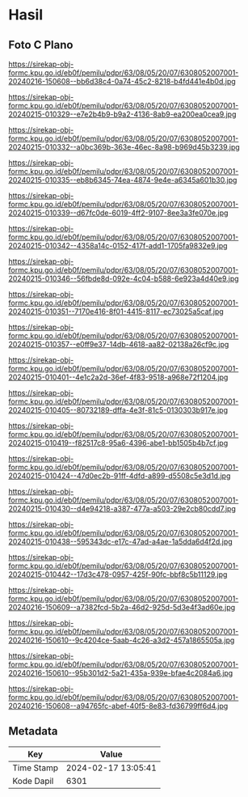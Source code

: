 # Hasil

## Foto C Plano

https://sirekap-obj-formc.kpu.go.id/eb0f/pemilu/pdpr/63/08/05/20/07/6308052007001-20240216-150608--bb6d38c4-0a74-45c2-8218-b4fd441e4b0d.jpg

https://sirekap-obj-formc.kpu.go.id/eb0f/pemilu/pdpr/63/08/05/20/07/6308052007001-20240215-010329--e7e2b4b9-b9a2-4136-8ab9-ea200ea0cea9.jpg

https://sirekap-obj-formc.kpu.go.id/eb0f/pemilu/pdpr/63/08/05/20/07/6308052007001-20240215-010332--a0bc369b-363e-46ec-8a98-b969d45b3239.jpg

https://sirekap-obj-formc.kpu.go.id/eb0f/pemilu/pdpr/63/08/05/20/07/6308052007001-20240215-010335--eb8b6345-74ea-4874-9e4e-a6345a601b30.jpg

https://sirekap-obj-formc.kpu.go.id/eb0f/pemilu/pdpr/63/08/05/20/07/6308052007001-20240215-010339--d67fc0de-6019-4ff2-9107-8ee3a3fe070e.jpg

https://sirekap-obj-formc.kpu.go.id/eb0f/pemilu/pdpr/63/08/05/20/07/6308052007001-20240215-010342--4358a14c-0152-417f-add1-1705fa9832e9.jpg

https://sirekap-obj-formc.kpu.go.id/eb0f/pemilu/pdpr/63/08/05/20/07/6308052007001-20240215-010346--56fbde8d-092e-4c04-b588-6e923a4d40e9.jpg

https://sirekap-obj-formc.kpu.go.id/eb0f/pemilu/pdpr/63/08/05/20/07/6308052007001-20240215-010351--7170e416-8f01-4415-8117-ec73025a5caf.jpg

https://sirekap-obj-formc.kpu.go.id/eb0f/pemilu/pdpr/63/08/05/20/07/6308052007001-20240215-010357--e0ff9e37-14db-4618-aa82-02138a26cf9c.jpg

https://sirekap-obj-formc.kpu.go.id/eb0f/pemilu/pdpr/63/08/05/20/07/6308052007001-20240215-010401--4e1c2a2d-36ef-4f83-9518-a968e72f1204.jpg

https://sirekap-obj-formc.kpu.go.id/eb0f/pemilu/pdpr/63/08/05/20/07/6308052007001-20240215-010405--80732189-dffa-4e3f-81c5-0130303b917e.jpg

https://sirekap-obj-formc.kpu.go.id/eb0f/pemilu/pdpr/63/08/05/20/07/6308052007001-20240215-010419--f82517c8-95a6-4396-abe1-bb1505b4b7cf.jpg

https://sirekap-obj-formc.kpu.go.id/eb0f/pemilu/pdpr/63/08/05/20/07/6308052007001-20240215-010424--47d0ec2b-91ff-4dfd-a899-d5508c5e3d1d.jpg

https://sirekap-obj-formc.kpu.go.id/eb0f/pemilu/pdpr/63/08/05/20/07/6308052007001-20240215-010430--d4e94218-a387-477a-a503-29e2cb80cdd7.jpg

https://sirekap-obj-formc.kpu.go.id/eb0f/pemilu/pdpr/63/08/05/20/07/6308052007001-20240215-010438--595343dc-e17c-47ad-a4ae-1a5dda6d4f2d.jpg

https://sirekap-obj-formc.kpu.go.id/eb0f/pemilu/pdpr/63/08/05/20/07/6308052007001-20240215-010442--17d3c478-0957-425f-90fc-bbf8c5b11129.jpg

https://sirekap-obj-formc.kpu.go.id/eb0f/pemilu/pdpr/63/08/05/20/07/6308052007001-20240216-150609--a7382fcd-5b2a-46d2-925d-5d3e4f3ad60e.jpg

https://sirekap-obj-formc.kpu.go.id/eb0f/pemilu/pdpr/63/08/05/20/07/6308052007001-20240216-150610--9c4204ce-5aab-4c26-a3d2-457a1865505a.jpg

https://sirekap-obj-formc.kpu.go.id/eb0f/pemilu/pdpr/63/08/05/20/07/6308052007001-20240216-150610--95b301d2-5a21-435a-939e-bfae4c2084a6.jpg

https://sirekap-obj-formc.kpu.go.id/eb0f/pemilu/pdpr/63/08/05/20/07/6308052007001-20240216-150608--a94765fc-abef-40f5-8e83-fd36799ff6d4.jpg


## Metadata

| Key        | Value               |
| ---------- | ------------------- |
| Time Stamp | 2024-02-17 13:05:41 |
| Kode Dapil | 6301                |



